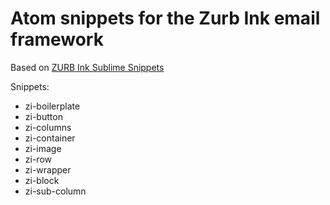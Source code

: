 
# Atom snippets for the Zurb Ink email framework

Based on [ZURB Ink Sublime Snippets](https://github.com/christianrojas/zurb-ink-sublime-snippets)

Snippets:
- zi-boilerplate
- zi-button
- zi-columns
- zi-container
- zi-image
- zi-row
- zi-wrapper
- zi-block
- zi-sub-column
